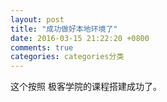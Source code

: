 ```yaml
---
layout: post
title: "成功做好本地环境了"
date: 2016-03-15 21:22:20 +0800
comments: true
categories: categories分类
---
```

这个按照 极客学院的课程搭建成功了。